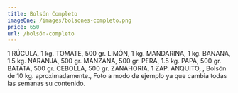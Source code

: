```yaml
---
title: Bolsón Completo
imageOne: /images/bolsones-completo.png
price: 650
url: /bolsón-completo
---
```

1 RÚCULA, 1 kg. TOMATE, 500 gr. LIMÓN, 1 kg. MANDARINA, 1 kg. BANANA, 1.5 kg. NARANJA, 500 gr. MANZANA, 500 gr. PERA, 1.5 kg. PAPA, 500 gr. BATATA, 500 gr. CEBOLLA, 500 gr. ZANAHORIA, 1 ZAP. ANQUITO, , Bolsón de 10 kg. aproximadamente., Foto a modo de ejemplo ya que cambia todas las semanas su contenido.